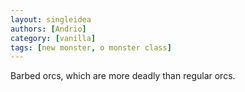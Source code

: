 ```yaml
---
layout: singleidea
authors: [Andrio]
category: [vanilla]
tags: [new monster, o monster class]
---
```

Barbed orcs, which are more deadly than regular orcs.
